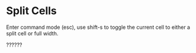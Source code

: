 # Split Cells

Enter command mode (esc), use shift-s to toggle the current cell to either a split cell or full width.

??????
